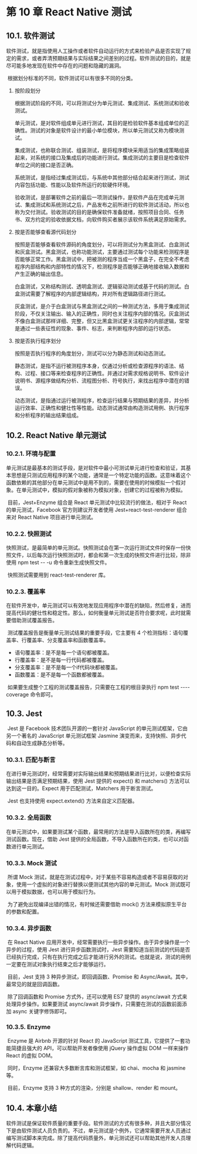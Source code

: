 # 第 10 章 React Native 测试

## 10.1. 软件测试

​		软件测试，就是指使用人工操作或者软件自动运行的方式来检验产品是否实现了规定的需求，或者弄清预期结果与实际结果之间差别的过程。软件测试的目的，就是尽可能多地发现在软件中存在的问题和隐藏的漏洞。

​		根据划分标准的不同，软件测试可以有很多不同的分类。

1. 按阶段划分

   根据测试阶段的不同，可以将测试分为单元测试、集成测试、系统测试和验收测试。

   单元测试，是对软件组成单元进行测试，其目的是检验软件基本组成单位的正确性。测试的对象是软件设计的最小单位模块，所以单元测试又称为模块测试。

   集成测试，也称联合测试、组装测试，是将程序模块采用适当的集成策略组装起来，对系统的接口及集成后的功能进行测试。集成测试的主要目是检查软件单位之间的接口是否正确。

   系统测试，是指经过集成测试后，与系统中其他部分结合起来进行测试，测试内容包括功能、性能以及软件所运行的软硬件环境。

   验收测试，是部署软件之前的最后一项测试操作，是软件产品在完成单元测试、集成测试和系统测试之后，产品发布之前所进行的软件测试活动，所以也称为交付测试。验收测试的目的是确保软件准备就绪，按照项目合同、任务书、双方约定的验收依据文档，向软件购买者展示该软件系统满足原始需求。

2. 按是否能够查看源代码划分

   按照是否能够查看软件源码的角度划分，可以将测试分为黑盒测试、白盒测试和灰盒测试。黑盒测试，也称功能测试，主要通过测试每个功能来检测程序是否能够正常工作。黑盒测试中，把被测的程序当成一个黑盒子，在完全不考虑程序内部结构和内部特性的情况下，检测程序是否能够正确地接收输入数据和产生正确的输出信息。

   白盒测试，又称结构测试、透明盒测试、逻辑驱动测试或基于代码的测试。白盒测试需要了解程序的内部逻辑结构，并对所有逻辑路径进行测试。

   灰盒测试，是介于白盒测试与黑盒测试之间的一种测试方法，多用于集成测试阶段，不仅关注输出、输入的正确性，同时也关注程序内部的情况。灰盒测试不像白盒测试那样详细、完整，但又比黑盒测试更关注程序的内部逻辑，常常是通过一些表征性的现象、事件、标志，来判断程序内部的运行状态。

3. 按是否执行程序划分

   按照是否执行程序的角度划分，测试可以分为静态测试和动态测试。

   静态测试，是指不运行被测程序本身，仅通过分析或检查源程序的语法、结构、过程、接口等来检查程序的正确性。并通过对需求规格说明书、软件设计说明书、源程序做结构分析、流程图分析、符号执行，来找出程序中潜在的错误。

   动态测试，是指通过运行被测程序，检查运行结果与预期结果的差异，并分析运行效率、正确性和健壮性等性能。动态测试通常由构造测试用例、执行程序和分析程序的输出结果组成。

## 10.2. React Native 单元测试

### 10.2.1. 环境与配置

​		单元测试是最基本的测试手段，是对软件中最小可测试单元进行检查和验证，其基本思想是只测试应用程序的某个功能，通常是一个特定功能的函数。这意味着这个函数依赖的其他部分在单元测试中是用不到的，需要在使用的时候模拟一个假对象。在单元测试中，模拟的假对象被称为模拟对象，创建它的过程被称为模拟。

​		目前，Jest+Enzyme 组合是 React 单元测试中比较流行的做法，相对于 React 的单元测试，Facebook 官方则建议开发者使用 Jest+react-test-renderer 组合来对 React Native 项目进行单元测试。

### 10.2.2. 快照测试

​		快照测试，是最简单的单元测试。快照测试会在第一次运行测试文件时保存一份快照文件，以后每次运行快照测试时，都会和第一次生成的快照文件进行比较，除非使用 npm test -- -u 命令重新生成快照文件。

​		快照测试需要用到 react-test-renderer 库。

### 10.2.3. 覆盖率

​		在软件开发中，单元测试可以有效地发现应用程序中潜在的缺陷，然后修复，进而提高代码的健壮性和稳定性。那么，如何衡量单元测试是否符合要求呢，此时就需要借助测试覆盖报告。

​		测试覆盖报告是衡量单元测试结果的重要手段，它主要有 4 个检测指标：语句覆盖率、行覆盖率、分支覆盖率和函数覆盖率。

* 语句覆盖率：是不是每一个语句都被覆盖。
* 行覆盖率：是不是每一行代码都被覆盖。
* 分支覆盖率：是不是每一个if代码块都被覆盖。
* 函数覆盖：是不是每一个函数都被覆盖。

​		如果要生成整个工程的测试覆盖报告，只需要在工程的根目录执行 npm test ----coverage 命令即可。

## 10.3. Jest

​		Jest 是 Facebook 技术团队开源的一套针对 JavaScript 的单元测试框架，它由另一个著名的 JavaScript 单元测试框架 Jasmine 演变而来，支持快照、异步代码和自动生成静态分析等。

### 10.3.1. 匹配与断言

​		在进行单元测试时，经常需要对实际输出结果和预期结果进行比对，以便检查实际输出结果是否满足预期结果，使用 Jest 提供的 expect() 和 matchers() 方法可以达到这一目的。Expect 用于匹配测试，Matchers 用于断言测试。

​		Jest 也支持使用 expect.extend() 方法来自定义匹配器。

### 10.3.2. 全局函数

​		在单元测试中，如果要测试某个函数，最常用的方法是导入函数所在的类，再编写测试函数。现在，借助 Jest 提供的全局函数，不导入函数所在的类，也可以对函数进行单元测试。

### 10.3.3. Mock 测试

​		所谓 Mock 测试，就是在测试过程中，对于某些不容易构造或者不容易获取的对象，使用一个虚拟的对象进行替换以便测试其他内容的单元测试。Mock 测试既可以用于模拟数据，也可以用于模拟行为。

​		为了避免出现编译出错的情况，有时候还需要借助 mock() 方法来模拟原生平台的参数和配置。

### 10.3.4. 异步函数

​		在 React Native 应用开发中，经常需要执行一些异步操作。由于异步操作是一个异步的过程，使用 Jest 进行异步函数测试时，Jest 需要知道当前测试的代码是否已经执行完成，只有在执行完成之后才能进行另外的测试。也就是说，测试的用例一定要在测试对象执行结束之后才能够运行。

​		目前，Jest 支持 3 种异步测试，即回调函数、Promise 和 Async/Await。其中，最常见的就是回调函数。

​		除了回调函数和 Promise 方式外，还可以使用 ES7 提供的 async/await 方式来处理异步操作。如果要测试 async/await 异步操作，只需要在测试的函数前面添加 async 关键字修饰即可。

### 10.3.5. Enzyme

​		Enzyme 是 Airbnb 开源的针对 React 的 JavaScript 测试工具，它提供了一套功能简捷且强大的 API，可以帮助开发者像使用 jQuery 操作虚拟 DOM 一样来操作 React 的虚拟 DOM。

​		同时，Enzyme 还兼容大多数断言库和测试框架，如 chai、mocha 和 jasmine 等。

​		目前，Enzyme 支持 3 种方式的渲染，分别是 shallow、render 和 mount。

## 10.4. 本章小结

​		软件测试是保证软件质量的重要手段。软件测试的方式有很多种，并且大部分情况下是由软件测试人员负责的。不过，单元测试是个例外，它通常需要开发人员通过编写测试脚本来完成。除了提高代码质量外，单元测试还可以帮助其他开发人员理解代码逻辑。